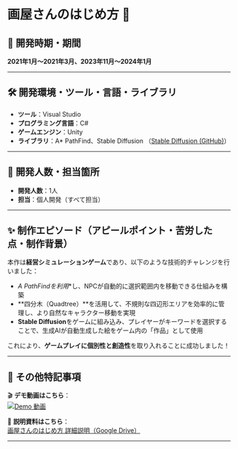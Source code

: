 # 画屋さんのはじめ方 🎨


## 📅 開発時期・期間  
**2021年1月～2021年3月、2023年11月～2024年1月**

---

## 🛠 開発環境・ツール・言語・ライブラリ  
- **ツール**：Visual Studio  
- **プログラミング言語**：C#  
- **ゲームエンジン**：Unity  
- **ライブラリ**：A* PathFind、Stable Diffusion （[Stable Diffusion (GitHub)](https://github.com/CompVis/stable-diffusion)）

---

## 👤 開発人数・担当箇所  
- **開発人数**：1人  
- **担当**：個人開発（すべて担当）

---

## ✨ 制作エピソード（アピールポイント・苦労した点・制作背景）  

本作は**経営シミュレーションゲーム**であり、以下のような技術的チャレンジを行いました：

- **A* PathFindを利用**し、NPCが自動的に選択範囲内を移動できる仕組みを構築  
- **四分木（Quadtree）**を活用して、不規則な四辺形エリアを効率的に管理し、より自然なキャラクター移動を実現  
- **Stable Diffusion**をゲームに組み込み、プレイヤーがキーワードを選択することで、生成AIが自動生成した絵をゲーム内の「作品」として使用  

これにより、**ゲームプレイに個別性と創造性**を取り入れることに成功しました！

---

## 📌 その他特記事項  

🎬 **デモ動画はこちら**：  
[![Demo 動画](https://img.youtube.com/vi/o9PyZSeeeeE/0.jpg)](https://youtu.be/o9PyZSeeeeE)

📄 **説明資料はこちら**：  
[画屋さんのはじめ方 詳細説明（Google Drive）](https://drive.google.com/file/d/1DdKSF-1BesSSBSnHuXSAF1dUsrCLZfKf/view?usp=sharing)

---

